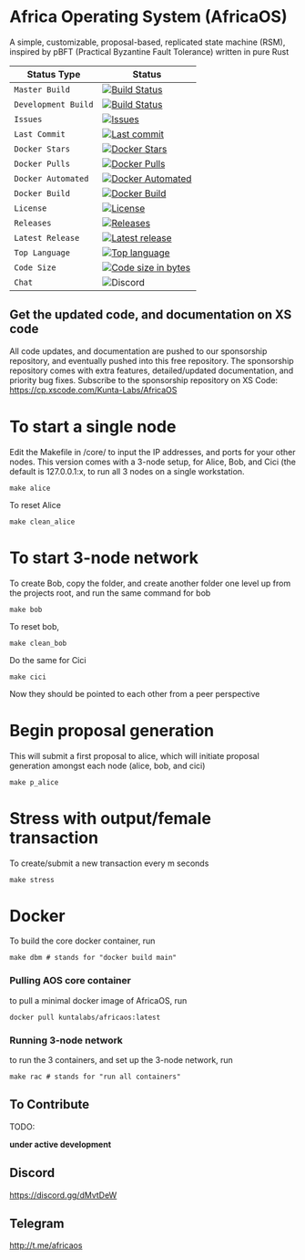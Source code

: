 # Africa Operating System (AfricaOS)
A simple, customizable, proposal-based, replicated state machine (RSM), inspired by pBFT (Practical Byzantine Fault Tolerance) written in pure Rust

| Status Type | Status |
| --- | --- |
| `Master Build` | [![Build Status](https://travis-ci.org/kunta-labs/AfricaOS.svg?branch=master)](https://travis-ci.org/kunta-labs/AfricaOS) |
| `Development Build` | [![Build Status](https://travis-ci.org/kunta-labs/AfricaOS.svg?branch=development)](https://travis-ci.org/kunta-labs/AfricaOS) |
| `Issues` | [![Issues](https://img.shields.io/github/issues/kunta-labs/AfricaOS.svg)](https://github.com/kunta-labs/AfricaOS/issues) |
| `Last Commit` | [![Last commit](https://img.shields.io/github/last-commit/kunta-labs/AfricaOS.svg)](https://github.com/kunta-labs/AfricaOS/commits/master) |
| `Docker Stars` | [![Docker Stars](https://img.shields.io/docker/stars/kuntalabs/africaos.svg)](https://hub.docker.com/r/kuntalabs/africaos) |
| `Docker Pulls` | [![Docker Pulls](https://img.shields.io/docker/pulls/kuntalabs/africaos.svg)](https://hub.docker.com/r/kuntalabs/africaos) |
| `Docker Automated` | [![Docker Automated](https://img.shields.io/docker/cloud/automated/kuntalabs/africaos.svg)](https://hub.docker.com/r/kuntalabs/africaos) |
| `Docker Build` | [![Docker Build](https://img.shields.io/docker/cloud/build/kuntalabs/africaos.svg)](https://hub.docker.com/r/kuntalabs/africaos) |
| `License` | [![License](https://img.shields.io/badge/license-GPL-blue.svg)](https://github.com/kunta-labs/AfricaOS/blob/master/LICENSE) |
| `Releases` | [![Releases](https://img.shields.io/github/downloads/kunta-labs/AfricaOS/total.svg)](https://github.com/kunta-labs/AfricaOS/releases) |
| `Latest Release` | [![Latest release](https://img.shields.io/github/v/release/kunta-labs/AfricaOS.svg)](https://github.com/kunta-labs/AfricaOS/releases) |
| `Top Language` | [![Top language](https://img.shields.io/github/languages/top/kunta-labs/AfricaOS.svg)](https://github.com/kunta-labs/AfricaOS) |
| `Code Size` | [![Code size in bytes](https://img.shields.io/github/languages/code-size/kunta-labs/AfricaOS.svg)](https://github.com/kunta-labs/AfricaOS) |
| `Chat` | ![Discord](https://img.shields.io/discord/430502296699404308) |

## Get the updated code, and documentation on XS code
All code updates, and documentation are pushed to our sponsorship repository, and eventually pushed into this free repository. The sponsorship repository comes with extra features, detailed/updated documentation, and priority bug fixes. Subscribe to the sponsorship repository on XS Code:
https://cp.xscode.com/Kunta-Labs/AfricaOS

# To start a single node
Edit the Makefile in /core/ to input the IP addresses, and ports for your other nodes. This version comes with a 3-node setup, for Alice, Bob, and Cici (the default is 127.0.0.1:x, to run all 3 nodes on a single workstation.
```
make alice
```

To reset Alice
```
make clean_alice
```

# To start 3-node network
To create Bob, copy the folder, and create another folder one level up from the projects root, and run the same command for bob
```
make bob
```

To reset bob,
```
make clean_bob
```

Do the same for Cici
```
make cici
```

Now they should be pointed to each other from a peer perspective

# Begin proposal generation
This will submit a first proposal to alice, which will initiate proposal generation amongst each node (alice, bob, and cici)
```
make p_alice
```

# Stress with output/female transaction
To create/submit a new transaction every m seconds
```
make stress
```

# Docker
To build the core docker container, run
```
make dbm # stands for "docker build main"
```
### Pulling AOS core container
to pull a minimal docker image of AfricaOS, run
```
docker pull kuntalabs/africaos:latest
```

### Running 3-node network
to run the 3 containers, and set up the 3-node network, run
```
make rac # stands for "run all containers"
```

## To Contribute
TODO:

**under active development**

## Discord
https://discord.gg/dMvtDeW

## Telegram
http://t.me/africaos
